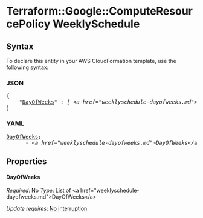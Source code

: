 # Terraform::Google::ComputeResourcePolicy WeeklySchedule

## Syntax

To declare this entity in your AWS CloudFormation template, use the following syntax:

### JSON

<pre>
{
    "<a href="#dayofweeks" title="DayOfWeeks">DayOfWeeks</a>" : <i>[ &lt;a href=&#34;weeklyschedule-dayofweeks.md&#34;&gt;DayOfWeeks&lt;/a&gt;, ... ]</i>
}
</pre>

### YAML

<pre>
<a href="#dayofweeks" title="DayOfWeeks">DayOfWeeks</a>: <i>
      - &lt;a href=&#34;weeklyschedule-dayofweeks.md&#34;&gt;DayOfWeeks&lt;/a&gt;</i>
</pre>

## Properties

#### DayOfWeeks

_Required_: No
_Type_: List of &lt;a href=&#34;weeklyschedule-dayofweeks.md&#34;&gt;DayOfWeeks&lt;/a&gt;

_Update requires_: [No interruption](https://docs.aws.amazon.com/AWSCloudFormation/latest/UserGuide/using-cfn-updating-stacks-update-behaviors.html#update-no-interrupt)


